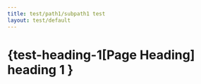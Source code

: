 ```yaml
---
title: test/path1/subpath1 test
layout: test/default
---
```


# {test-heading-1[Page Heading] heading 1 }
